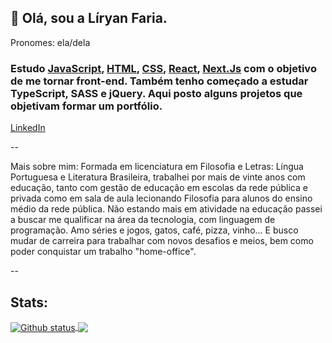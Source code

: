 ## 💚 Olá, sou a Líryan Faria.
Pronomes: ela/dela

### Estudo [JavaScript](https://www.javascript.com/), [HTML](https://html.com/), [CSS](https://www.w3schools.com/css/css_intro.asp), [React](https://reactjs.org/), [Next.Js](https://nextjs.org/) com o objetivo de me tornar front-end. Também tenho começado a estudar TypeScript, SASS e jQuery. Aqui posto alguns projetos que objetivam formar um portfólio.

[LinkedIn](https://www.linkedin.com/in/l%C3%ADryan-lourdes/)

--


Mais sobre mim:
Formada em licenciatura em Filosofia e Letras: Língua Portuguesa e Literatura Brasileira, trabalhei por mais de vinte anos com educação, tanto com gestão de educação em escolas da rede pública e privada como em sala de aula lecionando Filosofia para alunos do ensino médio da rede pública. Não estando mais em atividade na educação passei a buscar me qualificar na área da tecnologia, com linguagem de programação. Amo séries e jogos, gatos, café, pizza, vinho... E busco mudar de carreira para trabalhar com novos desafios e meios, bem como poder conquistar um trabalho "home-office". 

--

## Stats:

<a href="https://github.com/lliryan">
  <img align="center" src="https://github-readme-stats.vercel.app/api?username=lliryan&show_icons=true&theme=radical" alt="Github status" />
</a>
<a href="https://github.com/lliryan">
  <img align="center" src="https://github-readme-stats.vercel.app/api/top-langs/?username=lliryan&layout=compact&theme=radical" />
</a>

<!--
**lliryan/lliryan** is a ✨ _special_ ✨ repository because its `README.md` (this file) appears on your GitHub profile.

Here are some ideas to get you started:

- 🔭 I’m currently working on ...
- 🌱 I’m currently learning ...
- 👯 I’m looking to collaborate on ...
- 🤔 I’m looking for help with ...
- 💬 Ask me about ...
- 📫 How to reach me: ...
- 😄 Pronouns: ...
- ⚡ Fun fact: ...
-->
